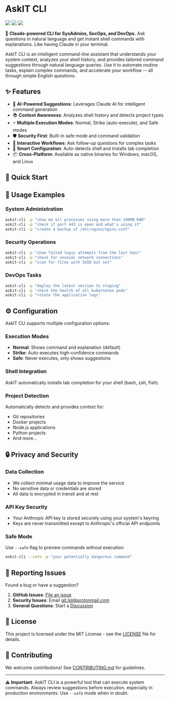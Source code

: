 # AskIT CLI

![](https://img.shields.io/badge/Python-3.12%2B-brightgreen?style=flat-square) 
![](https://img.shields.io/github/v/release/purrsec/askIT?style=flat-square) 
![](https://img.shields.io/github/license/purrsec/askIT?style=flat-square)

🔧 **Claude-powered CLI for SysAdmins, SecOps, and DevOps.** Ask questions in natural language and get instant shell commands with explanations. Like having Claude in your terminal.

AskIT CLI is an intelligent command-line assistant that understands your system context, analyzes your shell history, and provides tailored command suggestions through natural language queries. Use it to automate routine tasks, explain complex commands, and accelerate your workflow -- all through simple English questions.

## ✨ Features

- 🤖 **AI-Powered Suggestions**: Leverages Claude AI for intelligent command generation
- 📚 **Context Awareness**: Analyzes shell history and detects project types
- ⚡ **Multiple Execution Modes**: Normal, Strike (auto-execute), and Safe modes
- 🛡️ **Security First**: Built-in safe mode and command validation
- 🔄 **Interactive Workflows**: Ask follow-up questions for complex tasks
- 🎯 **Smart Configuration**: Auto-detects shell and installs tab completion
- 📦 **Cross-Platform**: Available as native binaries for Windows, macOS, and Linux

## 🚀 Quick Start



## 🎯 Usage Examples

### System Administration
```bash
askit-cli -p "show me all processes using more than 100MB RAM"
askit-cli -p "check if port 443 is open and what's using it"
askit-cli -p "create a backup of /etc/nginx/nginx.conf"
```

### Security Operations
```bash
askit-cli -p "show failed login attempts from the last hour"
askit-cli -p "check for unusual network connections"
askit-cli -p "scan for files with SUID bit set"
```

### DevOps Tasks
```bash
askit-cli -p "deploy the latest version to staging"
askit-cli -p "check the health of all kubernetes pods"
askit-cli -p "rotate the application logs"
```

## ⚙️ Configuration

AskIT CLI supports multiple configuration options:

### Execution Modes
- **Normal**: Shows command and explanation (default)
- **Strike**: Auto-executes high-confidence commands
- **Safe**: Never executes, only shows suggestions

### Shell Integration
AskIT automatically installs tab completion for your shell (bash, zsh, fish).

### Project Detection
Automatically detects and provides context for:
- Git repositories
- Docker projects
- Node.js applications
- Python projects
- And more...

## 🔒 Privacy and Security

### Data Collection
- We collect minimal usage data to improve the service
- No sensitive data or credentials are stored
- All data is encrypted in transit and at rest

### API Key Security
- Your Anthropic API key is stored securely using your system's keyring
- Keys are never transmitted except to Anthropic's official API endpoints

### Safe Mode
Use `--safe` flag to preview commands without execution:
```bash
askit-cli --safe -p "your potentially dangerous command"
```

## 🐛 Reporting Issues

Found a bug or have a suggestion? 

1. **GitHub Issues**: [File an issue](https://github.com/purrsec/askIT/issues)
2. **Security Issues**: Email git.lpl@protonmail.com
3. **General Questions**: Start a [Discussion](https://github.com/purrsec/askIT/discussions)

## 📄 License

This project is licensed under the MIT License - see the [LICENSE](LICENSE) file for details.

## 🤝 Contributing

We welcome contributions! See [CONTRIBUTING.md](CONTRIBUTING.md) for guidelines.

---

**⚠️ Important**: AskIT CLI is a powerful tool that can execute system commands. Always review suggestions before execution, especially in production environments. Use `--safe` mode when in doubt.